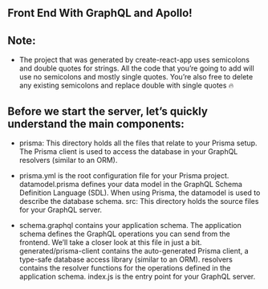 
## Front End With GraphQL and Apollo!

## Note: 
 - The project that was generated by create-react-app uses semicolons and double quotes for strings.   All the code that you’re going to add will use no semicolons and mostly single quotes. You’re       also free to delete any existing semicolons and replace double with single quotes 🔥

## Before we start the server, let’s quickly understand the main components:
 - prisma: This directory holds all the files that relate to your Prisma setup. The Prisma client is used to access the database in your GraphQL resolvers (similar to an ORM).

 - prisma.yml is the root configuration file for your Prisma project.
datamodel.prisma defines your data model in the GraphQL Schema Definition Language (SDL). When using Prisma, the datamodel is used to describe the database schema.
src: This directory holds the source files for your GraphQL server.

 - schema.graphql contains your application schema. The application schema defines the GraphQL operations you can send from the frontend. We’ll take a closer look at this file in just a bit.
generated/prisma-client contains the auto-generated Prisma client, a type-safe database access library (similar to an ORM).
resolvers contains the resolver functions for the operations defined in the application schema.
index.js is the entry point for your GraphQL server.